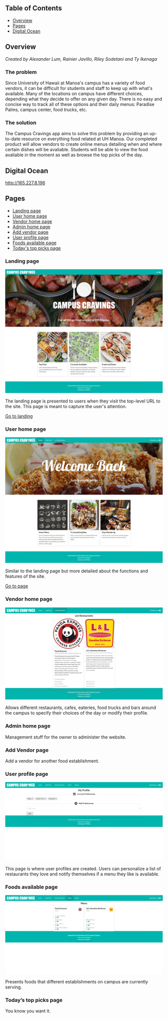 ## Table of Contents

* [Overview](#overview)
* [Pages](#pages)
* [Digital Ocean](#digital-ocean)

## Overview

*Created by Alexander Lum, Rainier Javillo, Riley Sodetani and Ty Ikenaga*

### The problem

Since University of Hawaii at Manoa's campus has a variety of food vendors, it can be difficult for students and staff to keep up with what's available. Many of the locations on campus have different choices, depending what they decide to offer on any given day. There is no easy and concise way to track all of these options and their daily menus: Paradise Palms, campus center, food trucks, etc.

### The solution

The Campus Cravings app aims to solve this problem by providing an up-to-date resource on everything food related at UH Manoa. Our completed product will allow vendors to create online menus detailing when and where certain dishes will be avaliable. Students will be able to view the food avaliable in the moment as well as browse the top picks of the day.

## Digital Ocean 
http://165.227.8.196

## Pages

* [Landing page](#landing-page)
* [User home page](#user-home-page)
* [Vendor home page](#vendor-home-page)
* [Admin home page](#admin-home-page)
* [Add vendor page](#add-vendor-page)
* [User profile page](#user-home-page)
* [Foods available page](#foods-available-page)
* [Today's top picks page](#today's-top-picks-page)


### Landing page

![](images/m1-landing-page.jpg)

The landing page is presented to users when they visit the top-level URL to the site. This page is meant to capture the user's attention.

[Go to landing](http://165.227.8.196/#/)

### User home page

![](images/m1-home-page.jpg)

Similar to the landing page but more detailed about the functions and features of the site.

[Go to page](http://165.227.8.196/#/)

### Vendor home page

![](images/m1-list-restaurants.png)

Allows different restaurants, cafes, eateries, food trucks and bars around the campus to specify their choices of the day or modify their profile.

### Admin home page

Management stuff for the owner to administer the website.

### Add Vendor page

Add a vendor for another food establishment.

### User profile page

![](images/m1-user-profile.png)

This page is where user profiles are created. Users can personalize a list of restaurants they love and notify themselves if a menu they like is available.

### Foods available page

![](images/m1-menu.png)

Presents foods that different establishments on campus are currently serving.

### Today’s top picks page

You know you want it.
